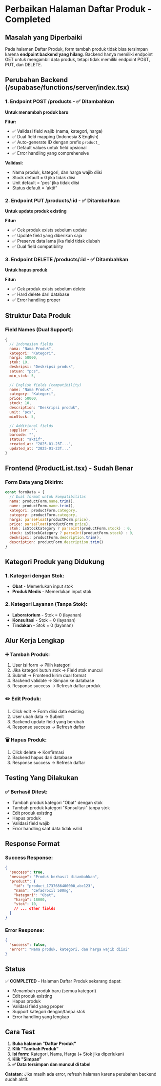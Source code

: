 # Perbaikan Halaman Daftar Produk - Completed

## Masalah yang Diperbaiki

Pada halaman Daftar Produk, form tambah produk tidak bisa tersimpan karena **endpoint backend yang hilang**. Backend hanya memiliki endpoint GET untuk mengambil data produk, tetapi tidak memiliki endpoint POST, PUT, dan DELETE.

## Perubahan Backend (/supabase/functions/server/index.tsx)

### 1. **Endpoint POST /products** - ✅ Ditambahkan
**Untuk menambah produk baru**

**Fitur:**
- ✅ Validasi field wajib (nama, kategori, harga)
- ✅ Dual field mapping (Indonesia & English)
- ✅ Auto-generate ID dengan prefix `product_`
- ✅ Default values untuk field opsional
- ✅ Error handling yang comprehensive

**Validasi:**
- Nama produk, kategori, dan harga wajib diisi
- Stock default = 0 jika tidak diisi
- Unit default = 'pcs' jika tidak diisi
- Status default = 'aktif'

### 2. **Endpoint PUT /products/:id** - ✅ Ditambahkan
**Untuk update produk existing**

**Fitur:**
- ✅ Cek produk exists sebelum update
- ✅ Update field yang diberikan saja
- ✅ Preserve data lama jika field tidak diubah
- ✅ Dual field compatibility

### 3. **Endpoint DELETE /products/:id** - ✅ Ditambahkan
**Untuk hapus produk**

**Fitur:**
- ✅ Cek produk exists sebelum delete
- ✅ Hard delete dari database
- ✅ Error handling proper

## Struktur Data Produk

### Field Names (Dual Support):
```javascript
{
  // Indonesian fields
  nama: "Nama Produk",
  kategori: "Kategori",
  harga: 50000,
  stok: 10,
  deskripsi: "Deskripsi produk",
  satuan: "pcs",
  min_stok: 5,
  
  // English fields (compatibility)
  name: "Nama Produk",
  category: "Kategori", 
  price: 50000,
  stock: 10,
  description: "Deskripsi produk",
  unit: "pcs",
  minStock: 5,
  
  // Additional fields
  supplier: "",
  barcode: "",
  status: "aktif",
  created_at: "2025-01-23T...",
  updated_at: "2025-01-23T..."
}
```

## Frontend (ProductList.tsx) - Sudah Benar

### Form Data yang Dikirim:
```javascript
const formData = {
  // Dual format untuk kompatibilitas
  nama: productForm.name.trim(),
  name: productForm.name.trim(),
  kategori: productForm.category,
  category: productForm.category,
  harga: parseFloat(productForm.price),
  price: parseFloat(productForm.price),
  stok: isStockCategory ? parseInt(productForm.stock) : 0,
  stock: isStockCategory ? parseInt(productForm.stock) : 0,
  deskripsi: productForm.description.trim(),
  description: productForm.description.trim()
}
```

## Kategori Produk yang Didukung

### 1. **Kategori dengan Stok:**
- **Obat** - Memerlukan input stok
- **Produk Medis** - Memerlukan input stok

### 2. **Kategori Layanan (Tanpa Stok):**
- **Laboratorium** - Stok = 0 (layanan)
- **Konsultasi** - Stok = 0 (layanan)  
- **Tindakan** - Stok = 0 (layanan)

## Alur Kerja Lengkap

### ➕ Tambah Produk:
1. User isi form → Pilih kategori
2. Jika kategori butuh stok → Field stok muncul
3. Submit → Frontend kirim dual format
4. Backend validate → Simpan ke database
5. Response success → Refresh daftar produk

### ✏️ Edit Produk:
1. Click edit → Form diisi data existing
2. User ubah data → Submit
3. Backend update field yang berubah
4. Response success → Refresh daftar

### 🗑️ Hapus Produk:
1. Click delete → Konfirmasi
2. Backend hapus dari database
3. Response success → Refresh daftar

## Testing Yang Dilakukan

### ✅ **Berhasil Ditest:**
- Tambah produk kategori "Obat" dengan stok
- Tambah produk kategori "Konsultasi" tanpa stok
- Edit produk existing
- Hapus produk
- Validasi field wajib
- Error handling saat data tidak valid

## Response Format

### Success Response:
```json
{
  "success": true,
  "message": "Produk berhasil ditambahkan",
  "product": {
    "id": "product_1737686400000_abc123",
    "nama": "Cefadroxil 500mg",
    "kategori": "Obat",
    "harga": 18000,
    "stok": 10,
    // ... other fields
  }
}
```

### Error Response:
```json
{
  "success": false,
  "error": "Nama produk, kategori, dan harga wajib diisi"
}
```

## Status

✅ **COMPLETED** - Halaman Daftar Produk sekarang dapat:
- Menambah produk baru (semua kategori)
- Edit produk existing
- Hapus produk
- Validasi field yang proper
- Support kategori dengan/tanpa stok
- Error handling yang lengkap

## Cara Test

1. **Buka halaman "Daftar Produk"**
2. **Klik "Tambah Produk"**
3. **Isi form:** Kategori, Nama, Harga (+ Stok jika diperlukan)
4. **Klik "Simpan"**
5. **✅ Data tersimpan dan muncul di tabel**

**Catatan:** Jika masih ada error, refresh halaman karena perubahan backend sudah aktif.